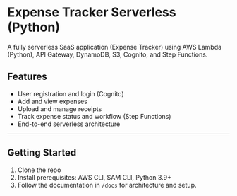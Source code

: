 # Expense Tracker Serverless (Python)

A fully serverless SaaS application (Expense Tracker) using AWS Lambda (Python), API Gateway, DynamoDB, S3, Cognito, and Step Functions.

## Features
- User registration and login (Cognito)
- Add and view expenses
- Upload and manage receipts
- Track expense status and workflow (Step Functions)
- End-to-end serverless architecture

---

## Getting Started

1. Clone the repo
2. Install prerequisites: AWS CLI, SAM CLI, Python 3.9+
3. Follow the documentation in `/docs` for architecture and setup.
